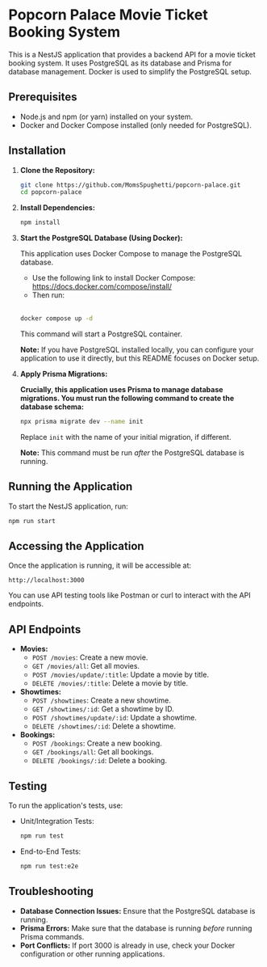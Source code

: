 
# Popcorn Palace Movie Ticket Booking System

This is a NestJS application that provides a backend API for a movie ticket booking system. It uses PostgreSQL as its database and Prisma for database management. Docker is used to simplify the PostgreSQL setup.

## Prerequisites

* Node.js and npm (or yarn) installed on your system.
* Docker and Docker Compose installed (only needed for PostgreSQL).

## Installation

1.  **Clone the Repository:**

    ```bash
    git clone https://github.com/MomsSpughetti/popcorn-palace.git
    cd popcorn-palace
    ```

2.  **Install Dependencies:**

    ```bash
    npm install
    ```

3. **Start the PostgreSQL Database (Using Docker):**

   This application uses Docker Compose to manage the PostgreSQL database.
   * Use the following link to install Docker Compose: https://docs.docker.com/compose/install/
   * Then run:

   <br>
   
   ```bash
   docker compose up -d
   ```

   This command will start a PostgreSQL container.

   **Note:** If you have PostgreSQL installed locally, you can configure your application to use it directly, but this README focuses on Docker setup.


4.  **Apply Prisma Migrations:**

    **Crucially, this application uses Prisma to manage database migrations. You must run the following command to create the database schema:**

    ```bash
    npx prisma migrate dev --name init
    ```

    Replace `init` with the name of your initial migration, if different.

    **Note:** This command must be run *after* the PostgreSQL database is running.

## Running the Application

To start the NestJS application, run:

```bash
npm run start
```

## Accessing the Application

Once the application is running, it will be accessible at:

```
http://localhost:3000
```

You can use API testing tools like Postman or curl to interact with the API endpoints.

## API Endpoints

* **Movies:**
    * `POST /movies`: Create a new movie.
    * `GET /movies/all`: Get all movies.
    * `POST /movies/update/:title`: Update a movie by title.
    * `DELETE /movies/:title`: Delete a movie by title.
* **Showtimes:**
    * `POST /showtimes`: Create a new showtime.
    * `GET /showtimes/:id`: Get a showtime by ID.
    * `POST /showtimes/update/:id`: Update a showtime.
    * `DELETE /showtimes/:id`: Delete a showtime.
* **Bookings:**
    * `POST /bookings`: Create a new booking.
    * `GET /bookings/all`: Get all bookings.
    * `DELETE /bookings/:id`: Delete a booking.

## Testing

To run the application's tests, use:

* Unit/Integration Tests:

    ```bash
    npm run test
    ```

* End-to-End Tests:

    ```bash
    npm run test:e2e
    ```

## Troubleshooting

* **Database Connection Issues:** Ensure that the PostgreSQL database is running.
* **Prisma Errors:** Make sure that the database is running *before* running Prisma commands.
* **Port Conflicts:** If port 3000 is already in use, check your Docker configuration or other running applications.

